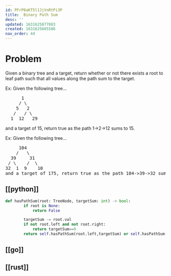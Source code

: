 ```yaml
---
id: PFrP8aKT5l1JjVnRtPi3P
title:  Binary Path Sum
desc: ''
updated: 1631625877883
created: 1631625605586
nav_order: 44
---
```


# Problem

Given a binary tree and a target, return whether or not there exists a root to leaf path such that all values along the path sum to the target.

Ex: Given the following tree…
<pre>
      1
     / \
    5   2
   /   / \
  1  12   29
</pre>

and a target of 15, return true as the path 1->2->12 sums to 15.

Ex: Given the following tree…
<pre>
     104
    /   \
  39     31
 / \    /  \
32  1  9    10
and a target of 175, return true as the path 104->39->32 sums to 175.
</pre>

## [[python]]

```python
def hasPathSum(root: TreeNode, targetSum: int) -> bool:
        if root is None:
            return False

        targetSum -= root.val
        if not root.left and not root.right:
            return targetSum==0
        return self.hasPathSum(root.left,targetSum) or self.hasPathSum(root.right, targetSum)
```
## [[go]]

## [[rust]]